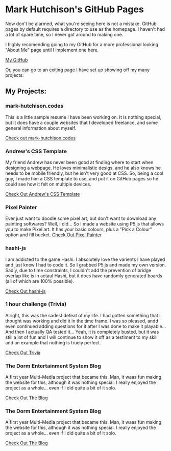 # Mark Hutchison's GitHub Pages

Now don't be alarmed, what you're seeing here is not a mistake. GitHub pages by default requires a directory to use as the homepage. I haven't had a lot of spare time, so I never got around to making one.

I highly recomending going to my GitHub for a more professional looking "About Me" page until I implement one here.

[My GitHub](https://github.com/AstroCoding)

Or, you can go to an exiting page I have set up showing off my many projects:

## My Projects:

### mark-hutchison.codes

This is a little sample resume I have been working on. It is nothing special, but it does have a couple websites that I developed freelance, and some general information about myself.

[Check out mark-hutchison.codes](https://AstroCoding.github.io/mark-hutchison.codes)

### Andrew's CSS Template

My friend Andrew has never been good at finding where to start when designing a webpage. He loves minimalistic desigs, and he also knows he needs to be mobile friendly, but he isn't very good at CSS.
So, being a cool guy, I made him a CSS template to use, and put it on GitHub pages so he could see how it felt on multiple devices.

[Check Out Andrew's CSS Template](https://AstroCoding.github.io/andrew)

### Pixel Painter

Ever just want to doodle some pixel art, but don't want to download any painting softwares? Well, I did... So I made a website using P5.js that allows you to make Pixel art. It has your basic colours, plus a "Pick a Colour" option and fill bucket.
[Check Out Pixel Painter](https://AstroCoding.github.io/pixel-painter)

### hashi-js

I am addicted to the game Hashi. I absolutely love the varients I have played and just knew I had to code it. So I grabbed P5.js and made my own version. Sadly, due to time constraints, I couldn't add the prevention of bridge overlap like is in actaul Hashi, but it does have randomly generated boards (all of which are 100% possible).

[Check Out hashi-js](https://AstroCoding.github.io/hashi-js)

### 1 hour challenge (Trivia)

Alright, this was the sadest defeat of my life. I had gotten something that I thought was working and did it in the time frame. I was so pleased, andd even continued adding questions for it after I was done to make it playable... And then I actually QA tested it... Yeah, it is completely busted, but it was still a lot of fun and I will continue to show it off as a testiment to my skill and an example that nothing is truely perfect.

[Check Out Trivia](https://AstroCoding.github.io/Trivia)

### The Dorm Entertainment System Blog

A first year Multi-Media project that became this. Man, it waas fun making the website for this, although it was nothing special. I really enjoyed the project as a whole... even if I did quite a bit of it solo.

[Check Out The Blog](https://AstroCoding.github.io/dormEntertainmentSystem)


### The Dorm Entertainment System Blog

A first year Multi-Media project that became this. Man, it waas fun making the website for this, although it was nothing special. I really enjoyed the project as a whole... even if I did quite a bit of it solo.

[Check Out The Blog](https://AstroCoding.github.io/dormEntertainmentSystem)
